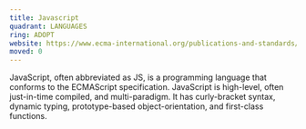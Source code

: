 ```yaml
---
title: Javascript
quadrant: LANGUAGES
ring: ADOPT
website: https://www.ecma-international.org/publications-and-standards/standards/ecma-262/
moved: 0
---
```


JavaScript, often abbreviated as JS, is a programming language that conforms to the ECMAScript specification. JavaScript is high-level, often just-in-time compiled, and multi-paradigm. It has curly-bracket syntax, dynamic typing, prototype-based object-orientation, and first-class functions.